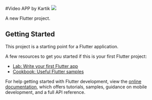 #Video APP by Kartik
<img src="https://github.com/kartiksaxena532/VideoApp/assets/92146206/1aad0306-954b-4645-93b3-f5d86069060d" style=" width:108 px;height:190 px ; justify-content:center;"/>

A new Flutter project.

## Getting Started

This project is a starting point for a Flutter application.

A few resources to get you started if this is your first Flutter project:

- [Lab: Write your first Flutter app](https://docs.flutter.dev/get-started/codelab)
- [Cookbook: Useful Flutter samples](https://docs.flutter.dev/cookbook)

For help getting started with Flutter development, view the
[online documentation](https://docs.flutter.dev/), which offers tutorials,
samples, guidance on mobile development, and a full API reference.
